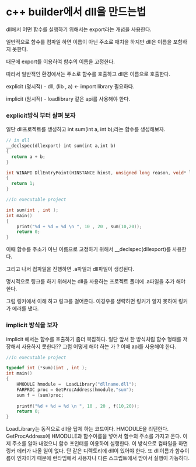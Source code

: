 # c++ builder에서 dll을 만드는법

dll에서 어떤 함수를 실행하기 위해서는 export라는 개념을 사용한다.

일반적으로 함수를 컴파일 하면 이름이 아닌 주소로 매치을 하지만 dll은 이름을 포함하지 못한다.

때문에 export를 이용하여 함수의 이름을 고정한다.

따라서 일반적인 환경에서는 주소로 함수를 호출하고 dll은 이름으로 호출한다.

explicit (명시적) -  dll,  (lib , a) <-  import library 필요하다.

implicit (암시적) -  loadlibrary 같은 api를 사용해야 한다.

### explicit방식 부터 살펴 보자 

일단 dll프로젝트를 생성하고 int sum(int a, int b);라는 함수를 생성해보자.

```c++
// in dll
__declspec(dllexport) int sum(int a,int b)
{
  return a + b;
}

int WINAPI DllEntryPoint(HINSTANCE hinst, unsigned long reason, void* lpReserved)
{
  return 1;
}

```

```c++
//in executable project 

int sum(int , int );
int main()
{
    print("%d + %d = %d \n ", 10 , 20 , sum(10,20));
    return 0;
}
```



이때 함수를 주소가 아닌 이름으로 고정하기 위해서 __declspec(dllexport)를 사용한다.

그리고 나서 컴파일을 진행하면 .a파일과 dll파일이 생성된다.

명시적으로 링크를 하기 위해서는 dll을 사용하는 프로젝트 폴더에 .a파일을 추가 해야 한다.

그럼 링커에서 이해 하고 링크를 걸어준다.  이경우를 생략하면 링커가 알지 못하여 링커가 에러를 낸다.



### implicit 방식을 보자

implicit 에서는 함수를 호출하기 좀더 복잡하다. 일단 앞서 한  방식처럼 함수 형태를 저장해서 사용하지 못한다?? 그럼 어떻게 해야 하는 가 ? 이때 api를 사용해야 한다. 

```c++
//in executable project 

typedef int (*sum)(int , int );
int main()
{
    HMODULE hmodule =  LoadLibrary("dllname.dll");
    FARPROC proc = GetProcAddress(hmodule,"sum");
    sum f = (sum)proc;
    
    printf("%d + %d = %d \n ", 10 , 20 , f(10,20));   
    return 0;
}
```

LoadLibrary는 동적으로 dll을 탑제 하는 코드이다. HMODULE을 리턴한다. GetProcAddress에 HMODULE과 함수이름을 넣어서 함수의 주소를 가지고 온다. 이제 주소를 알아 내었으니 함수 포인터를 이용하여 실행한다. 이 방식으로 컴파일을 하면 링커 에러가 나올 일이 없다. 단 같은 디렉토리에 dll이 있어야 한다. 또 dll이름과 함수이름이 인자이기 때문에 런타임에서 사용자나 다른 스크립트에서 받아서 실행이 가능하다.

